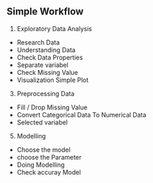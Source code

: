 ## Simple Workflow

1. Exploratory Data Analysis
* Research Data
* Understanding Data
* Check Data Properties
* Separate variabel
* Check Missing Value
* Visualization Simple Plot

3. Preprocessing Data
* Fill / Drop Missing Value
* Convert Categorical Data To Numerical Data
* Selected variabel
  
5. Modelling
* Choose the model
* choose the Parameter
* Doing Modelling
* Check accuray Model
  

